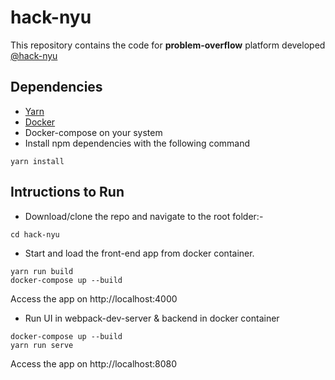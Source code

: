 # hack-nyu
This repository contains the code for <b>problem-overflow</b> platform developed [@hack-nyu](https://hacknyu.org/)

## Dependencies
- [Yarn](https://yarnpkg.com/lang/en/docs/install)
- [Docker](https://docs.docker.com/)
- Docker-compose on your system
- Install npm dependencies with the following command
```
yarn install
```

## Intructions to Run
- Download/clone the repo and navigate to the root folder:-

```
cd hack-nyu
```
- Start and load the front-end app from docker container. 
```
yarn run build
docker-compose up --build
```
Access the app on http://localhost:4000

- Run UI in webpack-dev-server & backend in docker container
```
docker-compose up --build
yarn run serve
```
Access the app on http://localhost:8080


